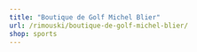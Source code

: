 ```yaml
---
title: "Boutique de Golf Michel Blier"
url: /rimouski/boutique-de-golf-michel-blier/
shop: sports
---
```


